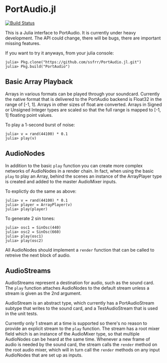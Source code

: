 PortAudio.jl
============

[![Build Status](https://travis-ci.org/ssfrr/PortAudio.jl.png)](https://travis-ci.org/ssfrr/PortAudio.jl)

This is a Julia interface to PortAudio. It is currently under heavy
development. The API could change, there will be bugs, there are important
missing features.

If you want to try it anyways, from your julia console:

    julia> Pkg.clone("https://github.com/ssfrr/PortAudio.jl.git")
    julia> Pkg.build("PortAudio")

Basic Array Playback
--------------------

Arrays in various formats can be played through your soundcard. Currently the
native format that is delivered to the PortAudio backend is Float32 in the
range of [-1, 1]. Arrays in other sizes of float are converted. Arrays
in Signed or Unsigned Integer types are scaled so that the full range is
mapped to [-1, 1] floating point values.

To play a 1-second burst of noise:

    julia> v = rand(44100) * 0.1
    julia> play(v)

AudioNodes
----------

In addition to the basic `play` function you can create more complex networks
of AudioNodes in a render chain. In fact, when using the basic `play` to play
an Array, behind the scenes an instance of the ArrayPlayer type is created
and added to the master AudioMixer inputs.

To explictly do the same as above:

    julia> v = rand(44100) * 0.1
    julia> player = ArrayPlayer(v)
    julia> play(player)

To generate 2 sin tones:

    julia> osc1 = SinOsc(440)
    julia> osc2 = SinOsc(660)
    julia> play(osc1)
    julia> play(osc2)

All AudioNodes should implement a `render` function that can be called to
retreive the next block of audio.

AudioStreams
------------

AudioStreams represent a destination for audio, such as the sound card. The
`play` function attaches AudioNodes to the default stream unless a stream is
given as the 2nd argument.

AudioStream is an abstract type, which currently has a PortAudioStream subtype
that writes to the sound card, and a TestAudioStream that is used in the unit
tests.

Currently only 1 stream at a time is supported so there's no reason to provide
an explicit stream to the `play` function. The stream has a root mixer field
which is an instance of the AudioMixer type, so that multiple AudioNodes
can be heard at the same time. Whenever a new frame of audio is needed by the
sound card, the stream calls the `render` method on the root audio mixer, which
will in turn call the `render` methods on any input AudioNodes that are set
up as inputs.
